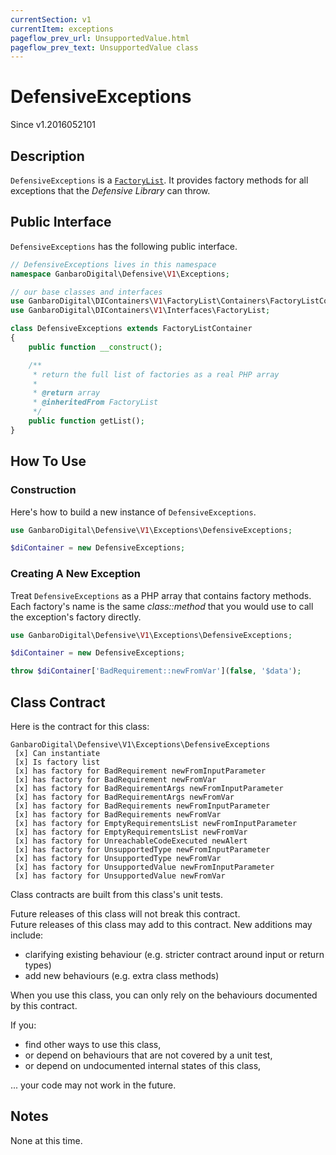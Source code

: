 ```yaml
---
currentSection: v1
currentItem: exceptions
pageflow_prev_url: UnsupportedValue.html
pageflow_prev_text: UnsupportedValue class
---
```


# DefensiveExceptions

<div class="callout info" markdown="1">
Since v1.2016052101
</div>

## Description

`DefensiveExceptions` is a [`FactoryList`](http://ganbarodigital.github.io/php-mv-di-containers/V1/Interfaces/FactoryList.html). It provides factory methods for all exceptions that the _Defensive Library_ can throw.

## Public Interface

`DefensiveExceptions` has the following public interface.

```php
// DefensiveExceptions lives in this namespace
namespace GanbaroDigital\Defensive\V1\Exceptions;

// our base classes and interfaces
use GanbaroDigital\DIContainers\V1\FactoryList\Containers\FactoryListContainer;
use GanbaroDigital\DIContainers\V1\Interfaces\FactoryList;

class DefensiveExceptions extends FactoryListContainer
{
    public function __construct();

    /**
     * return the full list of factories as a real PHP array
     *
     * @return array
     * @inheritedFrom FactoryList
     */
    public function getList();
}
```

## How To Use

### Construction

Here's how to build a new instance of `DefensiveExceptions`.

```php
use GanbaroDigital\Defensive\V1\Exceptions\DefensiveExceptions;

$diContainer = new DefensiveExceptions;
```

### Creating A New Exception

Treat `DefensiveExceptions` as a PHP array that contains factory methods. Each factory's name is the same _class::method_ that you would use to call the exception's factory directly.

```php
use GanbaroDigital\Defensive\V1\Exceptions\DefensiveExceptions;

$diContainer = new DefensiveExceptions;

throw $diContainer['BadRequirement::newFromVar'](false, '$data');
```

## Class Contract

Here is the contract for this class:

    GanbaroDigital\Defensive\V1\Exceptions\DefensiveExceptions
     [x] Can instantiate
     [x] Is factory list
     [x] has factory for BadRequirement newFromInputParameter
     [x] has factory for BadRequirement newFromVar
     [x] has factory for BadRequirementArgs newFromInputParameter
     [x] has factory for BadRequirementArgs newFromVar
     [x] has factory for BadRequirements newFromInputParameter
     [x] has factory for BadRequirements newFromVar
     [x] has factory for EmptyRequirementsList newFromInputParameter
     [x] has factory for EmptyRequirementsList newFromVar
     [x] has factory for UnreachableCodeExecuted newAlert
     [x] has factory for UnsupportedType newFromInputParameter
     [x] has factory for UnsupportedType newFromVar
     [x] has factory for UnsupportedValue newFromInputParameter
     [x] has factory for UnsupportedValue newFromVar

Class contracts are built from this class's unit tests.

<div class="callout success">
Future releases of this class will not break this contract.
</div>

<div class="callout info" markdown="1">
Future releases of this class may add to this contract. New additions may include:

* clarifying existing behaviour (e.g. stricter contract around input or return types)
* add new behaviours (e.g. extra class methods)
</div>

<div class="callout warning" markdown="1">
When you use this class, you can only rely on the behaviours documented by this contract.

If you:

* find other ways to use this class,
* or depend on behaviours that are not covered by a unit test,
* or depend on undocumented internal states of this class,

... your code may not work in the future.
</div>

## Notes

None at this time.
